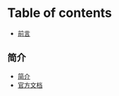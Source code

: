 # Table of contents

* [前言](README.md)

## 简介

* [简介](jian-jie/jian-jie.md)
* [官方文档](jian-jie/guan-fang-wen-dang.md)

